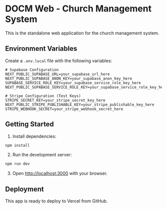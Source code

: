 # DOCM Web - Church Management System

This is the standalone web application for the church management system.

## Environment Variables

Create a `.env.local` file with the following variables:

```
# Supabase Configuration
NEXT_PUBLIC_SUPABASE_URL=your_supabase_url_here
NEXT_PUBLIC_SUPABASE_ANON_KEY=your_supabase_anon_key_here
SUPABASE_SERVICE_ROLE_KEY=your_supabase_service_role_key_here
NEXT_PUBLIC_SUPABASE_SERVICE_ROLE_KEY=your_supabase_service_role_key_here

# Stripe Configuration (Test Keys)
STRIPE_SECRET_KEY=your_stripe_secret_key_here
NEXT_PUBLIC_STRIPE_PUBLISHABLE_KEY=your_stripe_publishable_key_here
STRIPE_WEBHOOK_SECRET=your_stripe_webhook_secret_here
```

## Getting Started

1. Install dependencies:
```bash
npm install
```

2. Run the development server:
```bash
npm run dev
```

3. Open [http://localhost:3000](http://localhost:3000) with your browser.

## Deployment

This app is ready to deploy to Vercel from GitHub.
